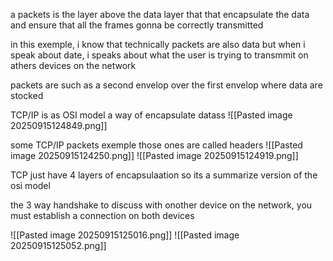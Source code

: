 a packets is the layer above the data layer that that encapsulate the data and ensure that all the frames gonna be correctly transmitted 

in this exemple, i know that technically packets are also data but when i speak about date, i speaks about what the user is trying to transmmit on athers devices on the network 

packets are such as a second envelop over the first envelop where data are stocked

TCP/IP is as OSI model a way of encapsulate datass
![[Pasted image 20250915124849.png]]

some TCP/IP packets exemple those ones are called headers
![[Pasted image 20250915124250.png]]
![[Pasted image 20250915124919.png]]

 TCP just have 4 layers of encapsulaation so its a summarize version of the osi model

the 3 way handshake
to discuss with onother device on the network, you must establish a connection on both devices



![[Pasted image 20250915125016.png]]
![[Pasted image 20250915125052.png]]
